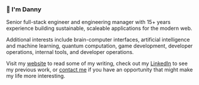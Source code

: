 ### 👋 I'm Danny

Senior full-stack engineer and engineering manager with 15+ years experience building sustainable, scaleable applications for the modern web.

Additional interests include brain-computer interfaces, artificial intelligence and machine learning, quantum computation, game development, developer operations, internal tools, and developer operations.

Visit my [website](https://www.danielsellergren.com) to read some of my writing, check out my [LinkedIn](https://www.linkedin.com/in/daniel-sellergren-6517b74/) to see my previous work, or [contact me](mailto:danielsellergren@gmail.com) if you have an opportunity that might make my life more interesting.
